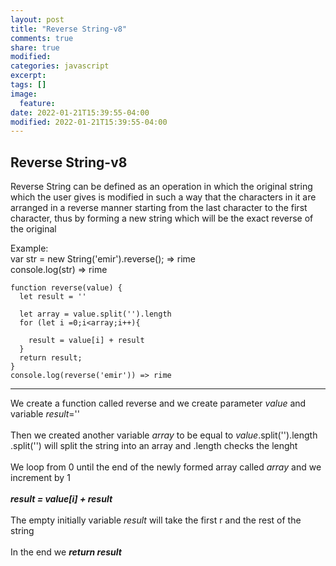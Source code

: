 ```yaml
---
layout: post
title: "Reverse String-v8"
comments: true
share: true
modified:
categories: javascript
excerpt:
tags: []
image:
  feature:
date: 2022-01-21T15:39:55-04:00
modified: 2022-01-21T15:39:55-04:00
---
```


## Reverse String-v8

Reverse String can be defined as an operation in which the original string which the user gives is modified in such a way that the characters in it are arranged in a reverse manner starting from the last character to the first character, thus by forming a new string which will be the exact reverse of the original

Example:<br>
var str = new String('emir').reverse(); => rime <br>
console.log(str) => rime <br>





~~~
function reverse(value) {
  let result = ''
  
  let array = value.split('').length
  for (let i =0;i<array;i++){

    result = value[i] + result
  }
  return result;
}
console.log(reverse('emir')) => rime
~~~
___
We create a function called reverse and we create parameter  *value* and variable *result*='' 
<br><br>
Then we created another variable *array* to be equal to *value*.split('').length<br>
.split('') will split the string into an array and .length checks the lenght
<br><br>
We loop from 0 until the end of the newly formed array called *array* and we increment by 1
<br><br>
***result = value[i] + result*** 
<br><br>
The empty initially variable *result* will take the first r and the rest of the string
<br><br>
In the end we ***return result***



